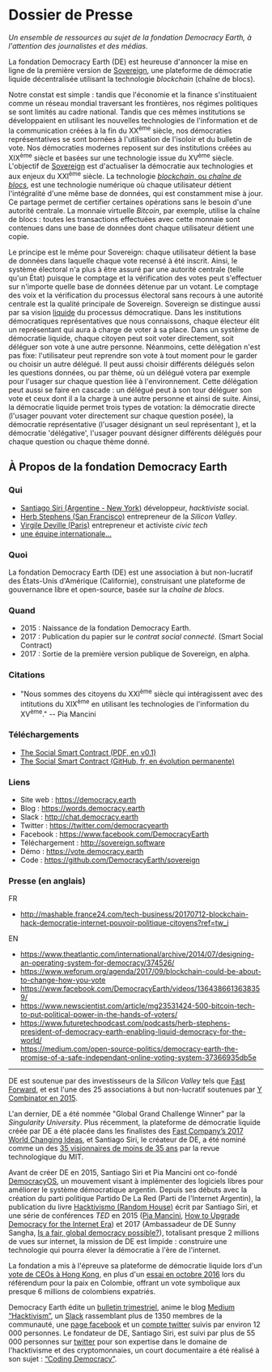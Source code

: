 # Dossier de Presse

_Un ensemble de ressources au sujet de la fondation Democracy Earth, à l'attention des journalistes et des médias._

La fondation Democracy Earth (DE) est heureuse d'annoncer la mise en ligne de la première version de [Sovereign](http://sovereign.software), une plateforme de démocratie liquide décentralisée utilisant la technologie _blockchain_ (chaîne de blocs).

Notre constat est simple : tandis que l'économie et la finance s'instituaient comme un réseau mondial traversant les frontières, nos régimes politiques se sont limités au cadre national. Tandis que ces mêmes institutions se développaient en utilisant les nouvelles technologies de l'information et de la communication créées à la fin du XX<sup>ème</sup> siècle, nos démocraties représentatives se sont bornées à l'utilisation de l'isoloir et du bulletin de vote. Nos démocraties modernes reposent sur des institutions créées au XIX<sup>ème</sup> siècle et basées sur une technologie issue du XV<sup>ème</sup> siècle. L'objectif de [Sovereign](http://sovereign.software) est d'actualiser la démocratie aux technologies et aux enjeux du XXI<sup>ème</sup> siècle.
La technologie [_blockchain_, ou _chaîne de blocs_](https://fr.wikipedia.org/wiki/Blockchain), est une technologie numérique où chaque utilisateur détient l'intégralité d'une même base de données, qui est constamment mise à jour. Ce partage permet de certifier certaines opérations sans le besoin d'une autorité centrale. La monnaie virtuelle _Bitcoin_, par exemple, utilise la chaîne de blocs : toutes les transactions effectuées avec cette monnaie sont contenues dans une base de données dont chaque utilisateur détient une copie.

Le principe est le même pour Sovereign: chaque utilisateur détient la base de données dans laquelle chaque vote recensé à été inscrit. Ainsi, le système électoral n'a plus à être assuré par une autorité centrale (telle qu'un État) puisque le comptage et la vérification des votes peut s'effectuer sur n'importe quelle base de données détenue par un votant.
Le comptage des voix et la vérification du processus électoral sans recours à une autorité centrale est la qualité principale de Sovereign. Sovereign se distingue aussi par sa vision [liquide](https://fr.wikipedia.org/wiki/D%C3%A9mocratie_liquide) du processus démocratique. Dans les institutions démocratiques représentatives que nous connaissons, chaque électeur élit un représentant qui aura à charge de voter à sa place. Dans un système de démocratie liquide, chaque citoyen peut soit voter directement, soit déléguer son vote à une autre personne. Néanmoins, cette délégation n'est pas fixe: l'utilisateur peut reprendre son vote à tout moment pour le garder ou choisir un autre délégué. Il peut aussi choisir différents délégués selon les questions données, ou par thème, où un délégué votera par exemple pour l'usager sur chaque question liée à l'environnement. Cette délégation peut aussi se faire en cascade : un délégué peut à son tour déléguer son vote et ceux dont il a la charge à une autre personne et ainsi de suite. Ainsi, la démocratie liquide permet trois types de votation: la démocratie directe (l'usager pouvant voter directement sur chaque question posée), la démocratie représentative (l'usager désignant un seul représentant ), et la démocratie 'délégative', l'usager pouvant désigner différents délégués pour chaque question ou chaque thème donné. 

## À Propos de la fondation Democracy Earth

### Qui

- [Santiago Siri (Argentine - New York)](https://www.linkedin.com/in/santisiri/) développeur, _hacktiviste_ social.
- [Herb Stephens (San Francisco)](https://www.linkedin.com/in/herb-stephens-56b0b21/) entrepreneur de la _Silicon Valley_.
- [Virgile Deville (Paris)](http://virgile.pro/) entrepreneur et activiste _civic tech_
- [une équipe internationale…](https://www.democracy.earth/#team)

### Quoi

La fondation Democracy Earth (DE) est une association à but non-lucratif des États-Unis d'Amérique (Californie), construisant une plateforme de gouvernance libre et open-source, basée sur la _chaîne de blocs_.

### Quand

- 2015 : Naissance de la fondation Democracy Earth.
- 2017 : Publication du papier sur le _contrat social connecté_. (Smart Social Contract)
- 2017 : Sortie de la première version publique de Sovereign, en alpha.

### Citations

- "Nous sommes des citoyens du XXI<sup>ème</sup> siècle qui intéragissent avec des intitutions du XIX<sup>ème</sup> en utilisant les technologies de l'information du XV<sup>ème</sup>." -- Pia Mancini

### Téléchargements

- [The Social Smart Contract (PDF, en v0.1)](http://bit.ly/defpaper)
- [The Social Smart Contract (GitHub, fr, en évolution permanente)](https://github.com/DemocracyEarth/paper/blob/master/translations/french/README_FR.mediawiki)

### Liens

- Site web : https://democracy.earth
- Blog : https://words.democracy.earth
- Slack : http://chat.democracy.earth
- Twitter : https://twitter.com/democracyearth
- Facebook : https://www.facebook.com/DemocracyEarth
- Téléchargement : http://sovereign.software
- Démo : https://vote.democracy.earth
- Code : https://github.com/DemocracyEarth/sovereign

### Presse (en anglais)

FR
- http://mashable.france24.com/tech-business/20170712-blockchain-hack-democratie-internet-pouvoir-politique-citoyens?ref=tw_i

EN
- https://www.theatlantic.com/international/archive/2014/07/designing-an-operating-system-for-democracy/374526/
- https://www.weforum.org/agenda/2017/09/blockchain-could-be-about-to-change-how-you-vote
- https://www.facebook.com/DemocracyEarth/videos/1364386613638359/
- https://www.newscientist.com/article/mg23531424-500-bitcoin-tech-to-put-political-power-in-the-hands-of-voters/
- https://www.futuretechpodcast.com/podcasts/herb-stephens-president-of-democracy-earth-enabling-liquid-democracy-for-the-world/
- https://medium.com/open-source-politics/democracy-earth-the-promise-of-a-safe-independant-online-voting-system-37366935db5e



-----


DE est soutenue par des investisseurs de la _Silicon Valley_ tels que [Fast Forward](https://www.ffwd.org/blog/democracy-earth/), et est l'une des 25 associations à but non-lucratif soutenues par [Y Combinator en 2015](https://www.ycombinator.com/companies/).

L'an dernier, DE a été nommée "Global Grand Challenge Winner" par la _Singularity University_. Plus récemment, la plateforme de démocratie liquide créée par DE a été placée dans les finalistes des [Fast Company’s 2017 World Changing Ideas](https://www.fastcompany.com/3062386/democracy-is-getting-a-reboot-on-the-blockchain), et Santiago Siri, le créateur de DE, a été nominé comme un des [35 visionnaires de moins de 35 ans](https://www.technologyreview.es/listas/35-innovadores-con-menos-de-35/2017/visionarios/santiago-siri-argentina) par la revue technologique du MIT.


Avant de créer DE en 2015, Santiago Siri et Pia Mancini ont co-fondé [DemocracyOS](http://democracyos.org/), un mouvement visant à implémenter des logiciels libres pour améliorer le système démocratique argentin. Depuis ses débuts avec la création du parti politique Partido De La Red (Parti de l'Internet Argentin), la publication du livre [Hacktivismo (Random House)](https://www.amazon.com/Hacktivismo-alcance-revolucionar-poder-Spanish-ebook/dp/B0101233LE) écrit par Santiago Siri, et une série de conférences _TED_ en 2015 ([Pia Mancini](https://www.ted.com/speakers/pia_mancini), [How to Upgrade Democracy for the Internet Era](https://www.ted.com/talks/pia_mancini_how_to_upgrade_democracy_for_the_internet_era)) et 2017 (Ambassadeur de DE Sunny Sangha, [Is a fair, global democracy possible?](https://www.youtube.com/watch?v=tsz7MjMJ5J8)), totalisant presque 2 millions de vues sur internet, la mission de DE est limpide : construire une technologie qui pourra élever la démocratie à l'ère de l'internet. 


La fondation a mis à l'épreuve sa plateforme de démocratie liquide lors d'un [vote de CEOs à Hong Kong](https://www.youtube.com/watch?v=kJohf9HVy1E), en plus d'un [essai en octobre 2016](https://www.oecd.org/gov/innovative-government/embracing-innovation-in-government-colombia.pdf) lors du référendum pour la paix en Colombie, offrant un vote symbolique aux presque 6 millions de colombiens expatriés.

Democracy Earth édite un [bulletin trimestriel](https://www.democracy.earth/), anime le blog [Medium “Hacktivism”](https://words.democracy.earth/), un [Slack](http://chat.democracy.earth/) rassemblant plus de 1350 membres de la communauté, une [page facebook](https://www.facebook.com/DemocracyEarth/) et un [compte twitter](https://twitter.com/democracyearth) suivis par environ 12 000 personnes. Le fondateur de DE, Santiago Siri, est suivi par plus de 55 000 personnes sur [twitter](https://twitter.com/santisiri) pour son expertise dans le domaine de l'hacktivisme et des cryptomonnaies, un court documentaire a été réalisé à son sujet : [“Coding Democracy”](https://www.youtube.com/watch?time_continue=3&v=nBxauY1f36A).

